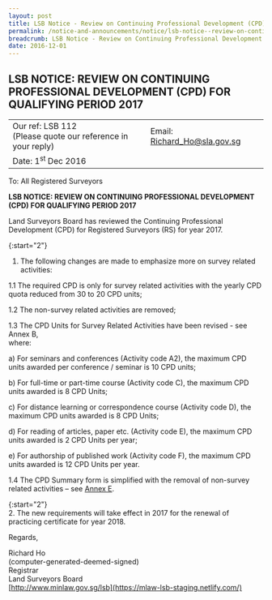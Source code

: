 ```yaml
---
layout: post
title: LSB Notice - Review on Continuing Professional Development (CPD) for Qualifying Period 2017
permalink: /notice-and-announcements/notice/lsb-notice--review-on-continuing-professional-development--cpd--/
breadcrumb: LSB Notice - Review on Continuing Professional Development (CPD) for Qualifying Period 2017
date: 2016-12-01
---
```


LSB NOTICE: REVIEW ON CONTINUING PROFESSIONAL DEVELOPMENT (CPD) FOR QUALIFYING PERIOD 2017
---

<table>
  <tr>
    <td>Our ref: LSB 112<br>(Please quote our reference in your reply) </td>
    <td>Email: <a href="mailto:Richard_Ho@sla.gov.sg">Richard_Ho@sla.gov.sg</a></td>
  </tr>
  <tr>
    <td>Date: 1<sup>st</sup> Dec 2016</td>
    <td></td>
  </tr>
</table>
To: All Registered Surveyors

**LSB NOTICE: REVIEW ON CONTINUING PROFESSIONAL DEVELOPMENT (CPD) FOR QUALIFYING PERIOD 2017**

Land Surveyors Board has reviewed the Continuing Professional Development (CPD) for Registered Surveyors (RS) for year 2017.<br>

{:start="2"}  
1. The following changes are made to emphasize more on survey related activities:

  1.1 The required CPD is only for survey related activities with the yearly CPD quota reduced from 30 to 20 CPD units;

  1.2 The non-survey related activities are removed;

  1.3 The CPD Units for Survey Related Activities have been revised - see Annex B, <br>
  where:<br>
  
  a) For seminars and conferences (Activity code A2), the maximum CPD units awarded per conference / seminar is 10 CPD units;

b) For full-time or part-time course (Activity code C), the maximum CPD units awarded is 8 CPD Units;

c) For distance learning or correspondence course (Activity code D), the maximum CPD units awarded is 8 CPD Units;
 
d) For reading of articles, paper etc. (Activity code E), the maximum CPD units awarded is 2 CPD Units per year;

e) For authorship of published work (Activity code F), the maximum CPD units awarded is 12 CPD Units per year.


   1.4  The CPD Summary form is simplified with the removal of non-survey related activities – see [Annex E](/files/CPDSummaryForm_AnnexE.pdf).<br>
   
{:start="2"}  
2. The new requirements will take effect in 2017 for the renewal of practicing certificate for year 2018.<br>

Regards,<br>

Richard Ho<br>
(computer-generated-deemed-signed)<br>
Registrar<br>
Land Surveyors Board<br>
[http://www.minlaw.gov.sg/lsb](https://mlaw-lsb-staging.netlify.com/)<br>

 
